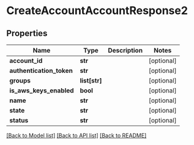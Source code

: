 # CreateAccountAccountResponse2

## Properties
Name | Type | Description | Notes
------------ | ------------- | ------------- | -------------
**account_id** | **str** |  | [optional] 
**authentication_token** | **str** |  | [optional] 
**groups** | **list[str]** |  | [optional] 
**is_aws_keys_enabled** | **bool** |  | [optional] 
**name** | **str** |  | [optional] 
**state** | **str** |  | [optional] 
**status** | **str** |  | [optional] 

[[Back to Model list]](../README.md#documentation-for-models) [[Back to API list]](../README.md#documentation-for-api-endpoints) [[Back to README]](../README.md)


